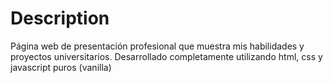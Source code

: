 # Description
Página web de presentación profesional que muestra mis habilidades y proyectos universitarios. Desarrollado completamente utilizando html, css y javascript puros (vanilla)
